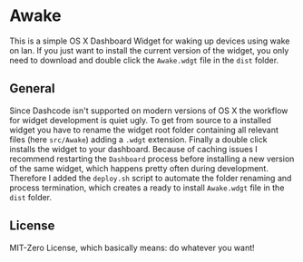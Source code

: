# Awake

This is a simple OS X Dashboard Widget for waking up devices using wake on lan.
If you just want to install the current version of the widget, you only need to download and double click the `Awake.wdgt` file in the `dist` folder.

## General

Since Dashcode isn't supported on modern versions of OS X the workflow for widget development is quiet ugly.
To get from source to a installed widget you have to rename the widget root folder containing all relevant files (here `src/Awake`) adding a `.wdgt` extension.
Finally a double click installs the widget to your dashboard.
Because of caching issues I recommend restarting the `Dashboard` process before installing a new version of the same widget, which happens pretty often during development.
Therefore I added the `deploy.sh` script to automate the folder renaming and process termination, which creates a ready to install `Awake.wdgt` file in the `dist` folder.

## License

MIT-Zero License, which basically means: do whatever you want!